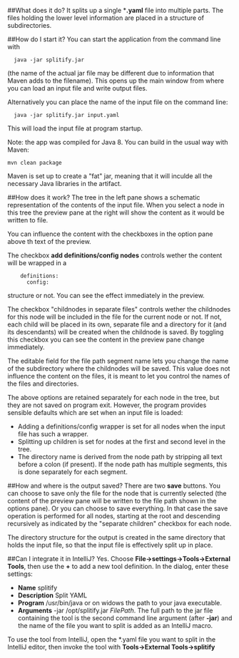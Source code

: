 ##What does it do?
It splits up a single ***.yaml** file into multiple parts. The files holding the lower level information are placed in a structure of subdirectories.

##How do I start it?
You can start the application from the command line with 

	  java -jar splitify.jar

(the name of the actual jar file may be different due to information that Maven adds to the filename). This opens up the main window from where you can load an input file and write output files.

Alternatively you can place the name of the input file on the command line:

	  java -jar splitify.jar input.yaml

This will load the input file at program startup.

Note: the app was compiled for Java 8. You can build in the usual way with Maven:

	mvn clean package

Maven is set up to create a "fat" jar, meaning that it will inculde all the necessary Java libraries in the artifact.

##How does it work?
The tree in the left pane shows a schematic representation of the contents of the input file. When you select a node in this tree the preview pane at the  right will show the content as it would be written to file.

You can influence the content with the checkboxes in the option pane above th text of the preview.

The checkbox **add definitions/config nodes** controls wether  the content will be wrapped in a

	    definitions:
	      config:

structure or not. You can see the effect immediately in the preview.

The checkbox "childnodes in separate files" controls wether the childnodes for this node will be included in the file for the current node or not. If not, each child will be placed in its own, separate file and a directory for it (and its descendants) will
be created when the childnode is saved. By toggling this checkbox you can see the content in the preview pane change immediately.

The editable field for the file path segment name lets you change the name of the subdirectory where the childnodes will be saved. This value does not influence the content on the files, it is meant to let you control the names of the files and directories.

The above options are retained separately for each node in the tree, but they are not saved on program exit. However, the program provides sensible defaults which are set when an input file is loaded:

- Adding a definitions/config wrapper is set for all nodes when the input file has such a wrapper.
- Splitting up children is set for nodes at the first and second level  in the tree.
- The directory name is derived from the node path by stripping all text before a colon (if present). If the node path has multiple segments, this is done separately for each segment.

##How and where is the output saved?
There are two **save**  buttons. You can choose to save only the file for the node that is currently selected (the content of the preview pane will be written to the file path shown in the options pane).
Or you can choose to save everything. In that case the save operation is performed for all nodes, starting at the root and descending recursively as indicated by the "separate children" checkbox for each node.

The directory structure for the output is created in the same directory that holds the input file, so that the input file is effectively split up in place.

##Can I  integrate it in IntelliJ?
Yes. Choose **File->settings->Tools->External Tools**, then use the **+** to add a new tool definition. In the dialog, enter these settings:
- **Name** splitify
- **Description** Split YAML
- **Program** /usr/bin/java   or on widows the path to your java executable.
- **Arguments** -jar /opt/splitify.jar  $FilePath$.  The full path to the jar file containing the tool is the second command line argument (after **-jar**) and the name of the file you want to split is added as an IntelliJ macro.

To use the tool from IntelliJ, open the *.yaml file you want to split in the IntelliJ editor, then invoke the tool with **Tools->External Tools->splitify**
